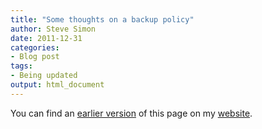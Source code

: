 ```yaml
---
title: "Some thoughts on a backup policy"
author: Steve Simon
date: 2011-12-31
categories:
- Blog post
tags:
- Being updated
output: html_document
---
```


You can find an [earlier version][sim1] of this page on my [website][sim2].

[sim1]: http://www.pmean.com/11/backup.html
[sim2]: http://www.pmean.com
